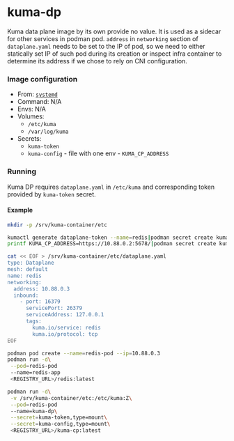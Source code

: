 # kuma-dp
Kuma data plane image by its own provide no value. It is used as a sidecar for other services in podman pod. `address` in `networking` section of `dataplane.yaml` needs to be set to the IP of pod, so we need to either statically set IP of such pod during its creation or inspect infra container to determine its address if we chose to rely on CNI configuration.

### Image configuration
* From: [`systemd`](../systemd/README.md)
* Command: N/A
* Envs: N/A
* Volumes:
    * `/etc/kuma`
    * `/var/log/kuma`
* Secrets:
    * `kuma-token`
    * `kuma-config` - file with one env - `KUMA_CP_ADDRESS`

### Running
Kuma DP requires `dataplane.yaml` in `/etc/kuma` and corresponding token provided by `kuma-token` secret.

#### Example
```bash
mkdir -p /srv/kuma-container/etc

kumactl generate dataplane-token --name=redis|podman secret create kuma-token -
printf KUMA_CP_ADDRESS=https://10.88.0.2:5678/|podman secret create kuma-config -

cat << EOF > /srv/kuma-container/etc/dataplane.yaml
type: Dataplane
mesh: default
name: redis
networking: 
  address: 10.88.0.3
  inbound: 
    - port: 16379
      servicePort: 26379
      serviceAddress: 127.0.0.1
      tags: 
        kuma.io/service: redis
        kuma.io/protocol: tcp
EOF

podman pod create --name=redis-pod --ip=10.88.0.3
podman run -d\
 --pod=redis-pod
 --name=redis-app
 <REGISTRY_URL>/redis:latest

podman run -d\
 -v /srv/kuma-container/etc:/etc/kuma:Z\
 --pod=redis-pod
 --name=kuma-dp\
 --secret=kuma-token,type=mount\
 --secret=kuma-config,type=mount\
 <REGISTRY_URL>/kuma-cp:latest
```
